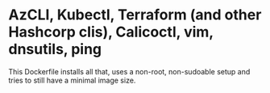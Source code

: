 # AzCLI, Kubectl, Terraform (and other Hashcorp clis), Calicoctl, vim, dnsutils, ping

This Dockerfile installs all that, uses a non-root, non-sudoable setup and tries to still have a minimal image size.